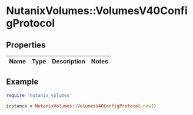# NutanixVolumes::VolumesV40ConfigProtocol

## Properties

| Name | Type | Description | Notes |
| ---- | ---- | ----------- | ----- |

## Example

```ruby
require 'nutanix_volumes'

instance = NutanixVolumes::VolumesV40ConfigProtocol.new()
```

